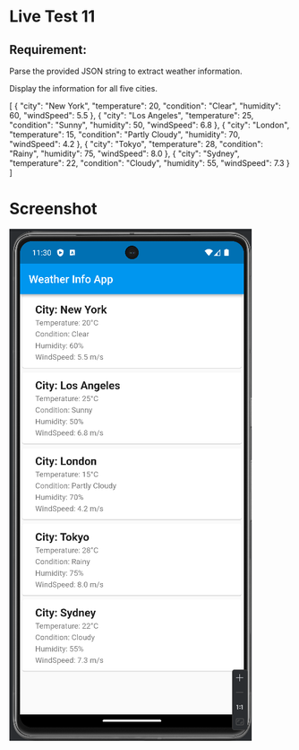 # Live Test 11

## Requirement:
Parse the provided JSON string to extract weather information.

Display the information for all five cities.

[
{
"city": "New York",
"temperature": 20,
"condition": "Clear",
"humidity": 60,
"windSpeed": 5.5
},
{
"city": "Los Angeles",
"temperature": 25,
"condition": "Sunny",
"humidity": 50,
"windSpeed": 6.8
},
{
"city": "London",
"temperature": 15,
"condition": "Partly Cloudy",
"humidity": 70,
"windSpeed": 4.2
},
{
"city": "Tokyo",
"temperature": 28,
"condition": "Rainy",
"humidity": 75,
"windSpeed": 8.0
},
{
"city": "Sydney",
"temperature": 22,
"condition": "Cloudy",
"humidity": 55,
"windSpeed": 7.3
}
]


# Screenshot
![1.png](Screenshot%2F1.png)
